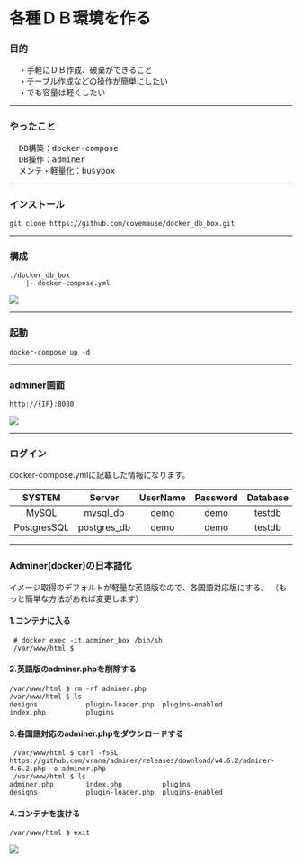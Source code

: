 # 各種ＤＢ環境を作る

### 目的
<pre>
  ・手軽にＤＢ作成、破棄ができること
  ・テーブル作成などの操作が簡単にしたい
  ・でも容量は軽くしたい
</pre>
___

### やったこと
<pre>
  DB構築：docker-compose
  DB操作：adminer
  メンテ・軽量化：busybox
</pre>
___

### インストール
  `git clone https://github.com/covemause/docker_db_box.git`

___

### 構成
~~~
./docker_db_box
    |- docker-compose.yml
~~~

<img src="https://github.com/covemause/documents/blob/master/docker_db_box_image.JPG" />

___

### 起動
  `docker-compose up -d`

___

### adminer画面
`http://{IP}:8080`

<img src="https://github.com/covemause/documents/blob/master/adminer_demo.JPG" />

___

### ログイン
 docker-compose.ymlに記載した情報になります。
 
 |SYSTEM|Server|UserName|Password|Database|
 |:---:|:---:|:---:|:---:|:---:|
 |MySQL|mysql_db|demo|demo|testdb|
 |PostgresSQL|postgres_db|demo|demo|testdb|

___

### Adminer(docker)の日本語化
 イメージ取得のデフォルトが軽量な英語版なので、各国語対応版にする。
 （もっと簡単な方法があれば変更します）

#### 1.コンテナに入る
~~~
 # docker exec -it adminer_box /bin/sh
 /var/www/html $
~~~

#### 2.英語版のadminer.phpを削除する
~~~
/var/www/html $ rm -rf adminer.php
/var/www/html $ ls
designs            plugin-loader.php  plugins-enabled
index.php          plugins
~~~

#### 3.各国語対応のadminer.phpをダウンロードする
~~~
 /var/www/html $ curl -fsSL https://github.com/vrana/adminer/releases/download/v4.6.2/adminer-4.6.2.php -o adminer.php
 /var/www/html $ ls
adminer.php        index.php          plugins
designs            plugin-loader.php  plugins-enabled
~~~

#### 4.コンテナを抜ける
~~~
/var/www/html $ exit
~~~


<img src="https://github.com/covemause/documents/blob/master/adminer_demo_jp.JPG" />
